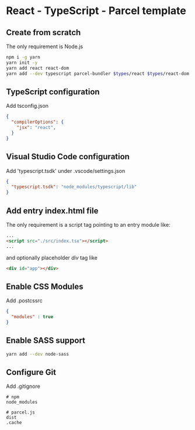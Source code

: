 # React - TypeScript - Parcel template

## Create from scratch

The only requirement is Node.js

```bash
npm i -g yarn
yarn init -y
yarn add react react-dom
yarn add --dev typescript parcel-bundler $types/react $types/react-dom
```

## TypeScript configuration

Add tsconfig.json

```json
{
  "compilerOptions": {
    "jsx": "react",
  }
}
```

## Visual Studio Code configuration

Add 'typescript.tsdk' under .vscode/settings.json

```json
{
  "typescript.tsdk": "node_modules/typescript/lib"
}
```

## Add entry index.html file

The only requirement is a script tag pointing to an entry module like:

```html
...
<script src="./src/index.tsx"></script>
...
```

and optionally placeholder *div* tag like

```html
<div id="app"></div>
```

## Enable CSS Modules

Add .postcssrc

```json
{
  "modules" : true
}

```

## Enable SASS support

```bash
yarn add --dev node-sass
```

## Configure Git

Add .gitignore

```gitignore
# npm
node_modules

# parcel.js
dist
.cache

```
